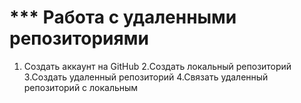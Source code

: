 # *** Работа с удаленными репозиториями
1. Создать аккаунт на GitHub
2.Создать локальный репозиторий
3.Создать удаленный репозиторий
4.Связать удаленный репозиторий с локальным